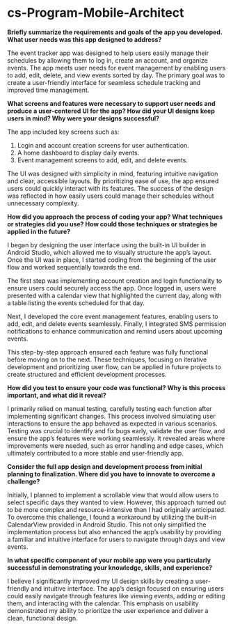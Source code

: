 # cs-Program-Mobile-Architect

**Briefly summarize the requirements and goals of the app you developed. What user needs was this app designed to address?**

The event tracker app was designed to help users easily manage their schedules by allowing them to log in, create an account, and organize events. The app meets user needs for event management by enabling users to add, edit, delete, and view events sorted by day. The primary goal was to create a user-friendly interface for seamless schedule tracking and improved time management.

**What screens and features were necessary to support user needs and produce a user-centered UI for the app? How did your UI designs keep users in mind? Why were your designs successful?**

The app included key screens such as:
1) Login and account creation screens for user authentication.
2) A home dashboard to display daily events.
3) Event management screens to add, edit, and delete events.

The UI was designed with simplicity in mind, featuring intuitive navigation and clear, accessible layouts. By prioritizing ease of use, the app ensured users could quickly interact with its features. The success of the design was reflected in how easily users could manage their schedules without unnecessary complexity.

**How did you approach the process of coding your app? What techniques or strategies did you use? How could those techniques or strategies be applied in the future?**

I began by designing the user interface using the built-in UI builder in Android Studio, which allowed me to visually structure the app’s layout. Once the UI was in place, I started coding from the beginning of the user flow and worked sequentially towards the end.

The first step was implementing account creation and login functionality to ensure users could securely access the app. Once logged in, users were presented with a calendar view that highlighted the current day, along with a table listing the events scheduled for that day.

Next, I developed the core event management features, enabling users to add, edit, and delete events seamlessly. Finally, I integrated SMS permission notifications to enhance communication and remind users about upcoming events.

This step-by-step approach ensured each feature was fully functional before moving on to the next. These techniques, focusing on iterative development and prioritizing user flow, can be applied in future projects to create structured and efficient development processes.

**How did you test to ensure your code was functional? Why is this process important, and what did it reveal?**

I primarily relied on manual testing, carefully testing each function after implementing significant changes. This process involved simulating user interactions to ensure the app behaved as expected in various scenarios. Testing was crucial to identify and fix bugs early, validate the user flow, and ensure the app’s features were working seamlessly. It revealed areas where improvements were needed, such as error handling and edge cases, which ultimately contributed to a more stable and user-friendly app.

**Consider the full app design and development process from initial planning to finalization. Where did you have to innovate to overcome a challenge?**

Initially, I planned to implement a scrollable view that would allow users to select specific days they wanted to view. However, this approach turned out to be more complex and resource-intensive than I had originally anticipated. To overcome this challenge, I found a workaround by utilizing the built-in CalendarView provided in Android Studio. This not only simplified the implementation process but also enhanced the app’s usability by providing a familiar and intuitive interface for users to navigate through days and view events.

**In what specific component of your mobile app were you particularly successful in demonstrating your knowledge, skills, and experience?**

I believe I significantly improved my UI design skills by creating a user-friendly and intuitive interface. The app’s design focused on ensuring users could easily navigate through features like viewing events, adding or editing them, and interacting with the calendar. This emphasis on usability demonstrated my ability to prioritize the user experience and deliver a clean, functional design.
